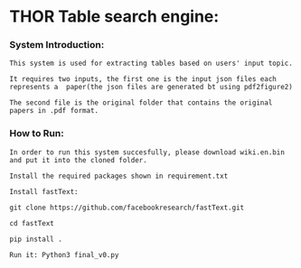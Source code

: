 # THOR Table search engine: 
### System Introduction:
`This system is used for extracting tables based on users' input topic.`

`It requires two inputs, the first one is the input json files each represents a  paper(the json files are generated bt using pdf2figure2)`

`The second file is the original folder that contains the original papers in .pdf format.`

### How to Run:
`In order to run this system succesfully, please download wiki.en.bin and put it into the cloned folder.`

`Install the required packages shown in requirement.txt`

`Install fastText:`

`git clone https://github.com/facebookresearch/fastText.git`

`cd fastText`

`pip install .`

`Run it: Python3 final_v0.py`

